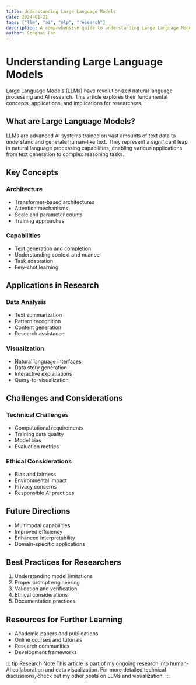 ```yaml
---
title: Understanding Large Language Models
date: 2024-01-21
tags: ["llm", "ai", "nlp", "research"]
description: A comprehensive guide to understanding Large Language Models, their architecture, capabilities, and applications in research
author: Songhai Fan
---
```


# Understanding Large Language Models

Large Language Models (LLMs) have revolutionized natural language processing and AI research. This article explores their fundamental concepts, applications, and implications for researchers.

## What are Large Language Models?

LLMs are advanced AI systems trained on vast amounts of text data to understand and generate human-like text. They represent a significant leap in natural language processing capabilities, enabling various applications from text generation to complex reasoning tasks.

## Key Concepts

### Architecture

- Transformer-based architectures
- Attention mechanisms
- Scale and parameter counts
- Training approaches

### Capabilities

- Text generation and completion
- Understanding context and nuance
- Task adaptation
- Few-shot learning

## Applications in Research

### Data Analysis

- Text summarization
- Pattern recognition
- Content generation
- Research assistance

### Visualization

- Natural language interfaces
- Data story generation
- Interactive explanations
- Query-to-visualization

## Challenges and Considerations

### Technical Challenges

- Computational requirements
- Training data quality
- Model bias
- Evaluation metrics

### Ethical Considerations

- Bias and fairness
- Environmental impact
- Privacy concerns
- Responsible AI practices

## Future Directions

- Multimodal capabilities
- Improved efficiency
- Enhanced interpretability
- Domain-specific applications

## Best Practices for Researchers

1. Understanding model limitations
2. Proper prompt engineering
3. Validation and verification
4. Ethical considerations
5. Documentation practices

## Resources for Further Learning

- Academic papers and publications
- Online courses and tutorials
- Research communities
- Development frameworks

::: tip Research Note
This article is part of my ongoing research into human-AI collaboration and data visualization. For more detailed technical discussions, check out my other posts on LLMs and visualization.
:::
